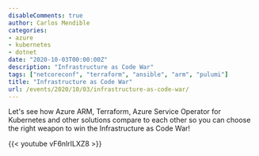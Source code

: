 ```yaml
---
disableComments: true
author: Carlos Mendible
categories:
- azure
- kubernetes
- dotnet
date: "2020-10-03T00:00:00Z"
description: "Infrastructure as Code War"
tags: ["netcoreconf", "terraform", "ansible", "arm", "pulumi"]
title: "Infrastructure as Code War"
url: /events/2020/10/03/infrastructure-as-code-war/
---
```


Let's see how Azure ARM, Terraform, Azure Service Operator for Kubernetes and other solutions compare to each other so you can choose the right weapon to win the Infrastructure as Code War!

{{< youtube vF6nlrILXZ8 >}}